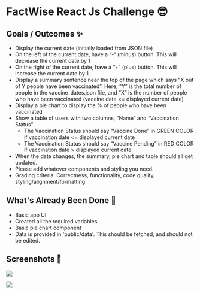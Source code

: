 # FactWise React Js Challenge 😎

## Goals / Outcomes ✨

- Display the current date (initially loaded from JSON file)
- On the left of the current date, have a “-“ (minus) button. This will decrease the current date by 1
- On the right of the current date, have a “+“ (plus) button. This will increase the current date by 1.
- Display a summary sentence near the top of the page which says “X out of Y people have been vaccinated”. Here, “Y” is the total number of people in the vaccine_dates.json file, and “X” is the number of people who have been vaccinated (vaccine date <= displayed current date)
- Display a pie chart to display the % of people who have been vaccinated
- Show a table of users with two columns, “Name” and “Vaccination Status”
  - The Vaccination Status should say “Vaccine Done” in GREEN COLOR if vaccination date <= displayed current date
  - The Vaccination Status should say “Vaccine Pending” in RED COLOR if vaccination date > displayed current date
- When the date changes, the summary, pie chart and table should all get updated.
- Please add whatever components and styling you need.
- Grading criteria: Correctness, functionality, code quality, styling/alignment/formatting

## What's Already Been Done 🏁

- Basic app UI
- Created all the required variables
- Basic pie chart component
- Data is provided in 'public/data'. This should be fetched, and should not be edited.

## Screenshots 🌄

![](https://raw.githubusercontent.com/FactWise/react-js-challenge/main/public/data/img/ss.png?token=AI5XGETU5SWUVZAEN4HRMC3AWCRAE)

![](/main/public/data/img/Screenshot.png)

